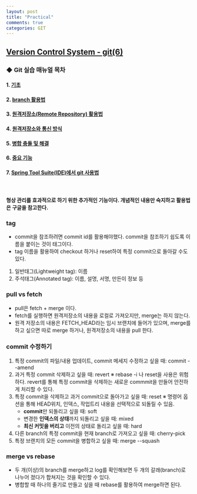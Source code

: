 ```yaml
---
layout: post
title: "Practical"
comments: true
categories: GIT
---
```


## <u><b> Version Control System - git(6) </b></u>

### ◆ Git 실습 매뉴얼 목차

#### 1. [기초](./git(1)-basics.md)
#### 2. [branch 활용법](./git(2)-branches.md)
#### 3. [원격저장소(Remote Repository) 활용법](./git(3)-remote.md)
#### 4. [원격저장소와 통신 방식](./git(4)-protocol.md)
#### 5. [병합 충돌 및 해결](./git(5)-merge.md)
#### 6. [중요 기능](./git(6)-practical.md)
#### 7. <a href="./img/git_sts.pdf" download>Spring Tool Suite(IDE)에서 git 사용법</a>

<br/>

#### 형상 관리를 효과적으로 하기 위한 추가적인 기능이다. 개념적인 내용만 숙지하고 활용법은 구글을 참고한다.

### tag

- commit을 참조하려면 commit id를 활용해야했다. commit을 참조하기 쉽도록 이름을 붙이는 것이 태그이다. 
- tag 이름을 활용하여 checkout 하거나 reset하여 특정 commit으로 돌아갈 수도 있다. 

1) 일반태그(Lightweight tag): 이름
2) 주석태그(Annotated tag): 이름, 설명, 서명, 만든이 정보 등

### pull vs fetch

- pull은 fetch + merge 이다.
- fetch를 실행하면 원격저장소의 내용을 로컬로 가져오지만, merge는 하지 않는다.
- 원격 저장소의 내용은 FETCH_HEAD라는 임시 브랜치에 들어가 있으며, merge를 하고 싶으면 따로 merge 하거나, 원격저장소의 내용을 pull 한다.

### commit 수정하기

1. 특정 commit의 파일/내용 업데이트, commit 메세지 수정하고 싶을 때: commit --amend 
2. 과거 특정 commit 삭제하고 싶을 때: revert
※ rebase -i 나 reset을 사용은 위험하다. revert를 통해 특정 commit을 삭제하는 새로운 commmit을 만들어 안전하게 처리할 수 있다.
3. 특정 commit을 삭제하고 과거 commit으로 돌아가고 싶을 때: reset
※ 명령어 옵션을 통해 HEAD위치, 인덱스, 작업트리 내용을 선택적으로 되돌릴 수 있음.
   - <b>commit</b>만 되돌리고 싶을 때: soft
   - 변경한 <b>인덱스의 상태</b>까지 되돌리고 싶을 때: mixed
   - <b>최신 커밋을 버리고</b> 이전의 상태로 돌리고 싶을 때: hard
4. 다른 branch의 특정 commit을 현재 branch로 가져오고 싶을 때: cherry-pick
5. 특정 브랜치의 모든 commit을 병합하고 싶을 때: merge --squash


### merge vs rebase

- 두 개(이상)의 branch를 merge하고 log를 확인해보면 두 개의 갈래(branch)로 나누어 졌다가 합쳐지는 것을 확인할 수 있다.
- 병합할 때 하나의 줄기로 만들고 싶을 때 rebase를 활용하여 merge하면 된다.


